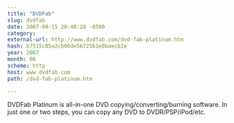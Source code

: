 ```yaml
---
title: "DVDFab"
slug: dvdfab
date: 2007-08-15 20:48:28 -0500
category: 
external-url: http://www.dvdfab.com/dvd-fab-platinum.htm
hash: b7515c85a2cb06de5672561e0baecb2e
year: 2007
month: 08
scheme: http
host: www.dvdfab.com
path: /dvd-fab-platinum.htm

---
```


DVDFab Platinum is all-in-one DVD copying/converting/burning software. In just one or two steps, you can copy any DVD to DVDR/PSP/iPod/etc.
